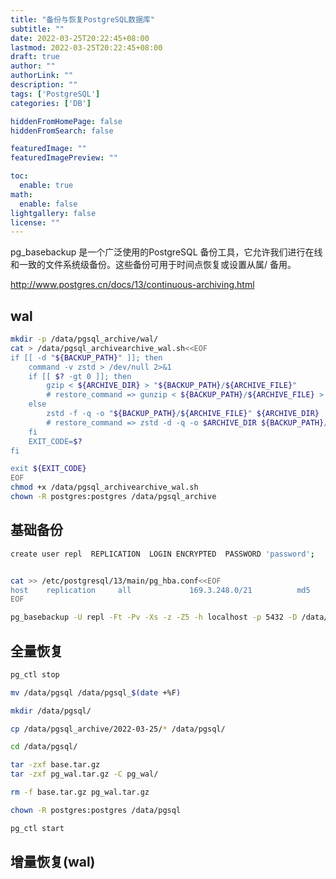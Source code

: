 ```yaml
---
title: "备份与恢复PostgreSQL数据库"
subtitle: ""
date: 2022-03-25T20:22:45+08:00
lastmod: 2022-03-25T20:22:45+08:00
draft: true
author: ""
authorLink: ""
description: ""
tags: ['PostgreSQL']
categories: ['DB']

hiddenFromHomePage: false
hiddenFromSearch: false

featuredImage: ""
featuredImagePreview: ""

toc:
  enable: true
math:
  enable: false
lightgallery: false
license: ""
---
```


pg_basebackup 是一个广泛使用的PostgreSQL 备份工具，它允许我们进行在线和一致的文件系统级备份。这些备份可用于时间点恢复或设置从属/ 备用。

<!--more-->

http://www.postgres.cn/docs/13/continuous-archiving.html

## wal

```sh
mkdir -p /data/pgsql_archive/wal/
cat > /data/pgsql_archivearchive_wal.sh<<EOF
if [[ -d "${BACKUP_PATH}" ]]; then
    command -v zstd > /dev/null 2>&1
    if [[ $? -gt 0 ]]; then
        gzip < ${ARCHIVE_DIR} > "${BACKUP_PATH}/${ARCHIVE_FILE}"
        # restore_command => gunzip < ${BACKUP_PATH}/${ARCHIVE_FILE} > $ARCHIVE_DIR
    else
        zstd -f -q -o "${BACKUP_PATH}/${ARCHIVE_FILE}" ${ARCHIVE_DIR}
        # restore_command => zstd -d -q -o $ARCHIVE_DIR ${BACKUP_PATH}/${ARCHIVE_FILE}
    fi
    EXIT_CODE=$?
fi

exit ${EXIT_CODE}
EOF
chmod +x /data/pgsql_archivearchive_wal.sh
chown -R postgres:postgres /data/pgsql_archive
```

## 基础备份

```sh
create user repl  REPLICATION  LOGIN ENCRYPTED  PASSWORD 'password';


cat >> /etc/postgresql/13/main/pg_hba.conf<<EOF
host    replication     all             169.3.248.0/21          md5
EOF

pg_basebackup -U repl -Ft -Pv -Xs -z -Z5 -h localhost -p 5432 -D /data/pgsql_archive/$(date +%F)
```

## 全量恢复

```sh
pg_ctl stop

mv /data/pgsql /data/pgsql_$(date +%F)

mkdir /data/pgsql/

cp /data/pgsql_archive/2022-03-25/* /data/pgsql/

cd /data/pgsql/

tar -zxf base.tar.gz 
tar -zxf pg_wal.tar.gz -C pg_wal/

rm -f base.tar.gz pg_wal.tar.gz 

chown -R postgres:postgres /data/pgsql

pg_ctl start

```

## 增量恢复(wal)

